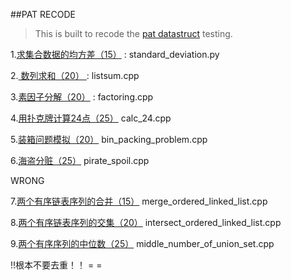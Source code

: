 ##PAT RECODE

> This is built to recode the [pat datastruct](http://www.patest.cn/contests/ds) testing.  

1.[求集合数据的均方差（15）](http://www.patest.cn/contests/ds/2-05) : standard_deviation.py

2.[ 数列求和（20） ](http://www.patest.cn/contests/ds/2-06) : listsum.cpp

3.[素因子分解（20）](http://www.patest.cn/contests/ds/2-07) : factoring.cpp

4.[用扑克牌计算24点（25）](http://www.patest.cn/contests/ds/2-08) calc_24.cpp

5.[装箱问题模拟（20）](http://www.patest.cn/contests/ds/2-09) bin_packing_problem.cpp

6.[海盗分赃（25）](http://www.patest.cn/contests/ds/2-10) pirate_spoil.cpp

WRONG 

7.[两个有序链表序列的合并（15）](http://www.patest.cn/contests/ds/2-11) merge_ordered_linked_list.cpp

8.[两个有序链表序列的交集（20）](http://www.patest.cn/contests/ds/2-12) intersect_ordered_linked_list.cpp

9.[两个有序序列的中位数（25）](http://www.patest.cn/contests/ds/2-13) middle_number_of_union_set.cpp

!!根本不要去重！！ = =





